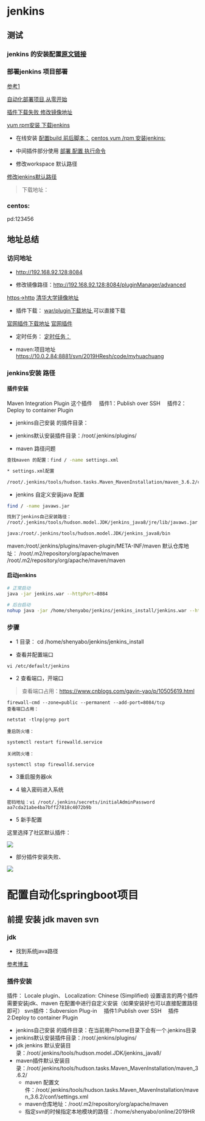 # jenkins 


## 测试

### jenkins 的安装配置[原文链接](https://blog.csdn.net/weixin_34214500/article/details/92345194)

### 部署jenkins 项目部署

[参考1](https://blog.csdn.net/zjh_746140129/article/details/80904876)

[自动化部署项目,从零开始](https://blog.csdn.net/qq_37372007/article/details/81586751)

[插件下载失败 修改镜像地址](https://blog.csdn.net/tianhua79658788/article/details/78249908)

[yum rpm安装 下载jenkins]()

* 在线安装
[配置build 前后脚本：](https://blog.csdn.net/yoyo328/article/details/77859512)
[centos yum /rpm 安装jenkins:](https://www.cnblogs.com/loveyouyou616/p/8714544.html)

* 中间插件部分使用
[部署 配置 执行命令](https://blog.csdn.net/yoyo328/article/details/77859512)

* 修改workspace 默认路径

[修改jenkins默认路径](https://blog.csdn.net/liudinglong1989/article/details/78665998)

> 下载地址：


### centos:

pd:123456
## 地址总结

### 访问地址
* http://192.168.92.128:8084

* 修改镜像路径：http://192.168.92.128:8084/pluginManager/advanced

[https->http](http://updates.jenkins.io/update-center.json)
[清华大学镜像地址](https://mirrors.tuna.tsinghua.edu.cn/jenkins/updates/update-center.json)

* 插件下载：
[war/plugin下载地址](http://updates.jenkins-ci.org/download/),可以直接下载

[官网插件下载地址](https://plugins.jenkins.io/)
[官网插件](https://wiki.jenkins-ci.org/display/JENKINS/Plugins )

* 定时任务：
[定时任务：](https://www.cnblogs.com/linjiqin/p/10676963.html)



* maven:项目地址 https://10.0.2.84:8881/svn/2019HResh/code/myhuachuang

### jenkins安装 路径

#### 插件安装

Maven Integration Plugin 这个插件
　插件1：Publish over SSH
　插件2：Deploy to container Plugin

* jenkins自己安装 的插件目录：
* jenkins默认安装插件目录：/root/.jenkins/plugins/

* maven 路径问题

```sh
查找maven 的配置：find / -name settings.xml

* settings.xml配置

/root/.jenkins/tools/hudson.tasks.Maven_MavenInstallation/maven_3.6.2/conf/settings.xml
```

* jenkins 自定义安装java 配置

```sh
find / -name javaws.jar

找到了jenkins自己安装路径：
/root/.jenkins/tools/hudson.model.JDK/jenkins_java8/jre/lib/javaws.jar

java:/root/.jenkins/tools/hudson.model.JDK/jenkins_java8/bin
```
maven:/root/.jenkins/plugins/maven-plugin/META-INF/maven
默认仓库地址：
/root/.m2/repository/org/apache/maven
/root/.m2/repository/org/apache/maven/maven

#### 启动jenkins 

```sh
# 正常启动
java -jar jenkins.war --httpPort=8084 

# 后台启动
nohup java -jar /home/shenyabo/jenkins/jenkins_install/jenkins.war --httpPort=8084  > /home/shenyabo/jenkins/jenkins_install/jenkins_log.txt &
```



### 步骤

* 1 目录：
cd /home/shenyabo/jenkins/jenkins_install


* 查看并配置端口

```
vi /etc/default/jenkins
```

* 2 查看端口，开端口

> 查看端口占用：https://www.cnblogs.com/gavin-yao/p/10505619.html

```shell
firewall-cmd --zone=public --permanent --add-port=8084/tcp
查看端口占用：

netstat -tlnp|grep port

重启防火墙：

systemctl restart firewalld.service 

关闭防火墙：

systemctl stop firewalld.service 

```

* 3重启服务器ok

* 4 输入密码进入系统

```
密码地址：vi /root/.jenkins/secrets/initialAdminPassword
aa7cda21abe4ba7bff27818c4072b9b
```

* 5 新手配置

这里选择了社区默认插件：


![](assets/001/01/02-1571801535468.png)


* 部分插件安装失败、


![](assets/001/01/02-1571802291347.png)


# 配置自动化springboot项目

## 前提 安装 jdk maven  svn


### jdk


* 找到系统java路径

[参考博主](https://www.cnblogs.com/YuyuanNo1/p/10383780.html)

### 插件安装
  插件：	Locale plugin、	Localization: Chinese (Simplified) 设置语言的两个插件
  需要安装jdk、maven 在配置中进行自定义安装（如果安装好也可以直接配置路径即可）
  svn插件：Subversion Plug-in
　插件1:Publish over SSH 
　插件2:Deploy to container Plugin

* jenkins自己安装 的插件目录：在当前用户home目录下会有一个.jenkins目录
* jenkins默认安装插件目录：/root/.jenkins/plugins/
* jdk jenkins 默认安装目录：/root/.jenkins/tools/hudson.model.JDK/jenkins_java8/
* maven插件默认安装目录：/root/.jenkins/tools/hudson.tasks.Maven_MavenInstallation/maven_3.6.2/
    * maven 配置文件：/root/.jenkins/tools/hudson.tasks.Maven_MavenInstallation/maven_3.6.2/conf/settings.xml
    * maven仓库地址：/root/.m2/repository/org/apache/maven
    * 指定svn的时候指定本地模块的路径：/home/shenyabo/online/2019HR